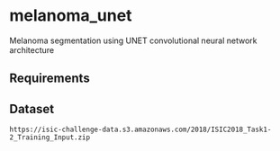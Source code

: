 # melanoma_unet


Melanoma segmentation using UNET convolutional neural network architecture 

## Requirements



## Dataset

```
https://isic-challenge-data.s3.amazonaws.com/2018/ISIC2018_Task1-2_Training_Input.zip
```
